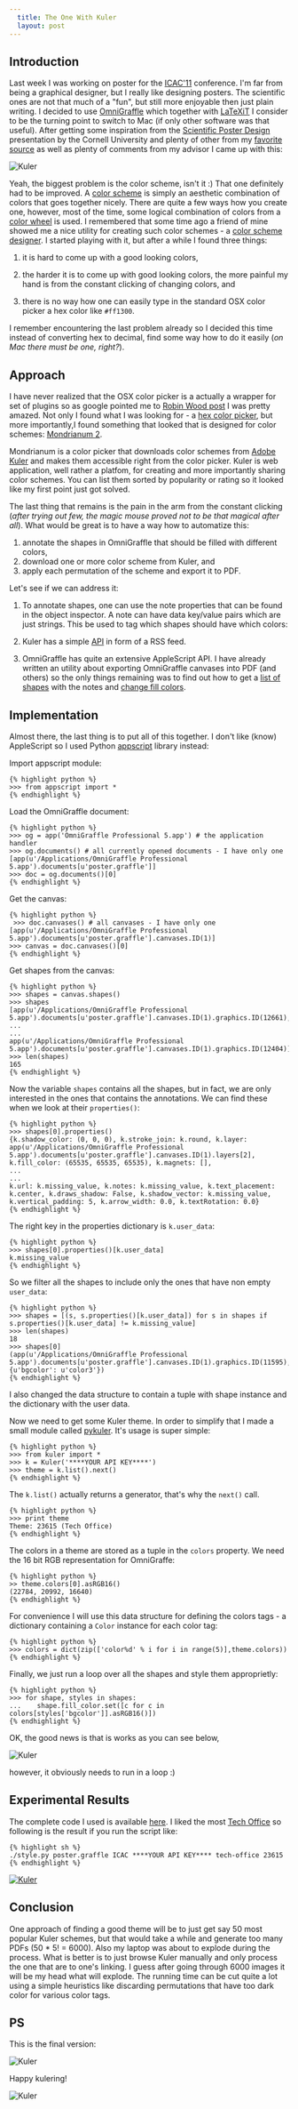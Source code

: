 ```yaml
---
  title: The One With Kuler
  layout: post
---
```


## Introduction

Last week I was working on poster for the [ICAC'11][] conference.  I'm far from
being a graphical designer, but I really like designing posters. The scientific
ones are not that much of a "fun", but still more enjoyable then just plain
writing. I decided to use [OmniGraffle][] which together with [LaTeXiT][] I
consider to be the turning point to switch to Mac (if only other software was
that useful). After getting some inspiration from the [Scientific Poster
Design][inspiration1] presentation by the Cornell University and plenty of other
from my [favorite source][inspiration2] as well as plenty of comments from my
advisor I came up with this:

![Kuler](SASSRelatedWorkOverviewimages/journal/the-one-with-kuler/original.png "Original")

Yeah, the biggest problem is the color scheme, isn't it :) That one definitely
had to be improved. A [color scheme][] is simply an aesthetic combination of
colors that goes together nicely. There are quite a few ways how you create one,
however, most of the time, some logical combination of colors from a [color
wheel][] is used. I remembered that some time ago a friend of mine showed me a
nice utility for creating such color schemes - a [color scheme designer][]. I
started playing with it, but after a while I found three things:

1. it is hard to come up with a good looking colors, 

1. the harder it is to come up with good looking colors, the more painful my
   hand is from the constant clicking of changing colors, and

1. there is no way how one can easily type in the standard OSX color picker a
   hex color like `#ff1300`.

I remember encountering the last problem already so I decided this time instead
of converting hex to decimal, find some way how to do it easily (_on Mac there
must be one, right?_).

## Approach

I have never realized that the OSX color picker is a actually a wrapper for set
of plugins so as google pointed me to [Robin Wood post][] I was pretty amazed.
Not only I found what I was looking for - a [hex color picker][], but more
importantly,I found something that looked that is designed for color schemes:
[Mondrianum 2][].

Mondrianum is a color picker that downloads color schemes from [Adobe Kuler][]
and makes them accessible right from the color picker. Kuler is web application,
well rather a platfom, for creating and more importantly sharing color schemes.
You can list them sorted by popularity or rating so it looked like my first
point just got solved.

The last thing that remains is the pain in the arm from the constant clicking
(_after trying out few, the magic mouse proved not to be that magical after
all_). What would be great is to have a way how to automatize this:

1. annotate the shapes in OmniGraffle that should be filled with different
   colors,
1. download one or more color scheme from Kuler, and
1. apply each permutation of the scheme and export it to PDF.

Let's see if we can address it:

1. To annotate shapes, one can use the note properties that can be found in the
   object inspector. A note can have data key/value pairs which are just
   strings. This be used to tag which shapes should have which colors:

1. Kuler has a simple [API][kuler-api] in form of a RSS feed.

1. OmniGraffle has quite an extensive AppleScript API. I have already written an
   utility about exporting OmniGraffle canvases into PDF (and others) so the
   only things remaining was to find out how to get a [list of shapes][] with
   the notes and [change fill colors][].

## Implementation

Almost there, the last thing is to put all of this together. I don't like (know)
AppleScript so I used Python [appscript][] library instead:

Import appscript module:

    {% highlight python %}
    >>> from appscript import *
    {% endhighlight %}

Load the OmniGraffle document:

    {% highlight python %}
    >>> og = app('OmniGraffle Professional 5.app') # the application handler
    >>> og.documents() # all currently opened documents - I have only one
    [app(u'/Applications/OmniGraffle Professional 5.app').documents[u'poster.graffle']]
    >>> doc = og.documents()[0]
    {% endhighlight %}

Get the canvas:

    {% highlight python %}
     >>> doc.canvases() # all canvases - I have only one
    [app(u'/Applications/OmniGraffle Professional 5.app').documents[u'poster.graffle'].canvases.ID(1)]
    >>> canvas = doc.canvases()[0]
    {% endhighlight %}

Get shapes from the canvas:

    {% highlight python %}
    >>> shapes = canvas.shapes()
    >>> shapes
    [app(u'/Applications/OmniGraffle Professional 5.app').documents[u'poster.graffle'].canvases.ID(1).graphics.ID(12661),
    ...
    ...
    app(u'/Applications/OmniGraffle Professional 5.app').documents[u'poster.graffle'].canvases.ID(1).graphics.ID(12404)]
    >>> len(shapes)
    165
    {% endhighlight %}

Now the variable `shapes` contains all the shapes, but in fact, we are only
interested in the ones that contains the annotations. We can find these when we
look at their `properties()`:

    {% highlight python %}
    >>> shapes[0].properties()
    {k.shadow_color: (0, 0, 0), k.stroke_join: k.round, k.layer: app(u'/Applications/OmniGraffle Professional 5.app').documents[u'poster.graffle'].canvases.ID(1).layers[2], k.fill_color: (65535, 65535, 65535), k.magnets: [],
    ...
    ...
    k.url: k.missing_value, k.notes: k.missing_value, k.text_placement: k.center, k.draws_shadow: False, k.shadow_vector: k.missing_value, k.vertical_padding: 5, k.arrow_width: 0.0, k.textRotation: 0.0}
    {% endhighlight %}

The right key in the properties dictionary is `k.user_data`:

    {% highlight python %}
    >>> shapes[0].properties()[k.user_data]
    k.missing_value
    {% endhighlight %}

So we filter all the shapes to include only the ones that have non empty
`user_data`:

    {% highlight python %}
    >>> shapes = [(s, s.properties()[k.user_data]) for s in shapes if s.properties()[k.user_data] != k.missing_value]
    >>> len(shapes)
    18
    >>> shapes[0]
    (app(u'/Applications/OmniGraffle Professional 5.app').documents[u'poster.graffle'].canvases.ID(1).graphics.ID(11595), {u'bgcolor': u'color3'})
    {% endhighlight %}

I also changed the data structure to contain a tuple with shape instance and the
dictionary with the user data.

Now we need to get some Kuler theme. In order to simplify that I made a small
module called [pykuler][]. It's usage is super simple:

    {% highlight python %}
    >>> from kuler import *
    >>> k = Kuler('****YOUR API KEY****')
    >>> theme = k.list().next()
    {% endhighlight %}

The `k.list()` actually returns a generator, that's why the `next()` call.

    {% highlight python %}
    >>> print theme
    Theme: 23615 (Tech Office)
    {% endhighlight %}

The colors in a theme are stored as a tuple in the `colors` property. We need
the 16 bit RGB representation for OmniGraffe:

    {% highlight python %}
    >> theme.colors[0].asRGB16()
    (22784, 20992, 16640)
    {% endhighlight %}

For convenience I will use this data structure for defining the colors tags - a
dictionary containing a `Color` instance for each color tag:

    {% highlight python %}
    >>> colors = dict(zip(['color%d' % i for i in range(5)],theme.colors))
    {% endhighlight %}

Finally, we just run a loop over all the shapes and style them approprietly:

    {% highlight python %}
    >>> for shape, styles in shapes:
    ...    shape.fill_color.set([c for c in colors[styles['bgcolor']].asRGB16()])
    {% endhighlight %}

OK, the good news is that is works as you can see below,

![Kuler](SASSRelatedWorkOverviewimages/journal/the-one-with-kuler/first-run.png "First run")

however, it obviously needs to run in a loop :)

## Experimental Results

The complete code I used is available [here][final-code]. I liked the most [Tech
Office][tech-office] so following is the result if you run the script like:

    {% highlight sh %}
    ./style.py poster.graffle ICAC ****YOUR API KEY**** tech-office 23615
    {% endhighlight %}

[![Kuler](SASSRelatedWorkOverviewimages/journal/the-one-with-kuler/results.png "Results")](/canape/images/journal/the-one-with-kuler/results-big.png)

## Conclusion

One approach of finding a good theme will be to just get say 50 most popular
Kuler schemes, but that would take a while and generate too many PDFs (50 * 5! =
6000). Also my laptop was about to explode during the process. What is better is
to just browse Kuler manually and only process the one that are to one's
linking. I guess after going through 6000 images it will be my head what will
explode. The running time can be cut quite a lot using a simple heuristics like
discarding permutations that have too dark color for various color tags.

## PS

This is the final version:

![Kuler](SASSRelatedWorkOverviewimages/journal/the-one-with-kuler/final.png "Finalist")

Happy kulering!

![Kuler](SASSRelatedWorkOverviewimages/journal/the-one-with-kuler/kuler.png "Kuler logo")

[ICAC'11]: http://www.cis.fiu.edu/conferences/icac2011/
[pykuler]: https://github.com/fikovnik/pykuler
[final-code]: https://gist.github.com/1025915
[tech-office]: http://kuler.adobe.com/#themeID/23615
[appscript]: http://appscript.sourceforge.net/
[kuler-api]: http://learn.adobe.com/wiki/display/kulerdev/B.+Feeds
[Adobe Kuler]: http://kuler.adobe.com/
[list of shapes]: http://forums.omnigroup.com/showthread.php?t=18144
[change fill colors]: http://forums.omnigroup.com/showthread.php?t=899
[Mondrianum 2]: http://www.lithoglyph.com/mondrianum/
[hex color picker]: http://wafflesoftware.net/hexpicker/
[Robin Wood post]: http://www.robinwood.com/Catalog/Technical/OtherTuts/MacColorPicker/MacColorPicker.html
[color scheme]: http://en.wikipedia.org/wiki/Color_scheme
[color wheel]: http://en.wikipedia.org/wiki/Color_wheel
[color scheme designer]: http://colorschemedesigner.com/
[OmniGraffle]: http://www.omnigroup.com/products/omnigraffle/
[LaTeXiT]: http://www.chachatelier.fr/latexit/latexit-home.php?lang=en
[inspiration1]: http://www.cns.cornell.edu/documents/ScientificPosters.pdf
[inspiration2]: http://images.google.com/search?tbm=isch&hl=en&source=hp&biw=1116&bih=929&q=scientific+poster&gbv=2&oq=scientific+poster&aq=f&aqi=g10&aql=&gs_sm=e&gs_upl=730l5931l0l19l16l1l3l4l0l610l2424l0.5.4.5-1
